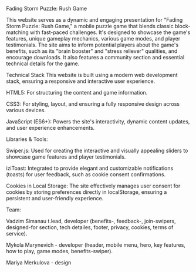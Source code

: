 Fading Storm Puzzle: Rush Game

This website serves as a dynamic and engaging presentation for "Fading Storm
Puzzle: Rush Game," a mobile puzzle game that blends classic block-matching with
fast-paced challenges. It's designed to showcase the game's features, unique
gameplay mechanics, various game modes, and player testimonials. The site aims
to inform potential players about the game's benefits, such as its "brain
booster" and "stress reliever" qualities, and encourage downloads. It also
features a community section and essential technical details for the game.

Technical Stack This website is built using a modern web development stack,
ensuring a responsive and interactive user experience.

HTML5: For structuring the content and game information.

CSS3: For styling, layout, and ensuring a fully responsive design across various
devices.

JavaScript (ES6+): Powers the site's interactivity, dynamic content updates, and
user experience enhancements.

Libraries & Tools:

Swiper.js: Used for creating the interactive and visually appealing sliders to
showcase game features and player testimonials.

iziToast: Integrated to provide elegant and customizable notifications (toasts)
for user feedback, such as cookie consent confirmations.

Cookies in Local Storage: The site effectively manages user consent for cookies
by storing preferences directly in localStorage, ensuring a persistent and
user-friendly experience.

Team:

Vadzim Simanau t.lead, developer (benefits-, feedback-, join-swipers,
designed-for section, tech detailes, footer, privacy, cookies, terms of
service).

Mykola Marynevich - developer (header, mobile menu, hero, key features, how to
play, game modes, benefits-swiper).

Mariya Merkulova - design
